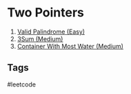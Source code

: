 # Two Pointers

1. [Valid Palindrome (Easy)](../202311110318)
2. [3Sum (Medium)](../202311110407)
3. [Container With Most Water (Medium)](../202311120348)

## Tags
#leetcode
